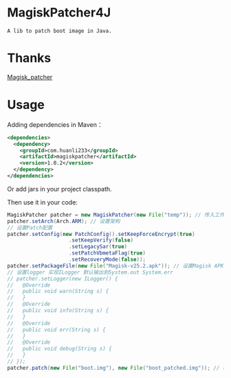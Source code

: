 # MagiskPatcher4J
`A lib to patch boot image in Java.`

# Thanks
[Magisk_patcher](https://github.com/affggh/Magisk_patcher)

# Usage

Adding dependencies in Maven：

```xml
<dependencies>
  <dependency>
  	<groupId>com.huanli233</groupId>
  	<artifactId>magiskpatcher</artifactId>
  	<version>1.0.2</version>
  </dependency>
</dependencies>
```

Or add jars in your project classpath.

Then use it in your code:

```java
MagiskPatcher patcher = new MagiskPatcher(new File("temp")); // 传入工作文件夹路径
patcher.setArch(Arch.ARM); // 设置架构
// 设置Patch配置
patcher.setConfig(new PatchConfig().setKeepForceEncrypt(true)
					.setKeepVerify(false)
					.setLegacySar(true)
					.setPatchVbmetaFlag(true)
					.setRecoveryMode(false));
patcher.setPackageFile(new File("Magisk-v25.2.apk")); // 设置Magisk APK路径
// 设置logger 实现ILogger 默认输出到System.out System.err
// patcher.setLogger(new ILogger() {
// 	 @Override
// 	 public void warn(String s) {
// 	 }
// 	 @Override
//	 public void info(String s) {
//	 }
//	 @Override
//	 public void err(String s) {
//	 }
//	 @Override
//	 public void debug(String s) {
//	 }
// });
patcher.patch(new File("boot.img"), new File("boot_patched.img")); // 被修补的boot与输出文件
```

